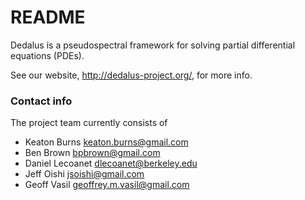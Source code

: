# README #

Dedalus is a pseudospectral framework for solving partial differential equations (PDEs). 

See our website, http://dedalus-project.org/, for more info.

### Contact info ###

The project team currently consists of 

* Keaton Burns <keaton.burns@gmail.com>
* Ben Brown <bpbrown@gmail.com>
* Daniel Lecoanet <dlecoanet@berkeley.edu>
* Jeff Oishi <jsoishi@gmail.com>
* Geoff Vasil <geoffrey.m.vasil@gmail.com>